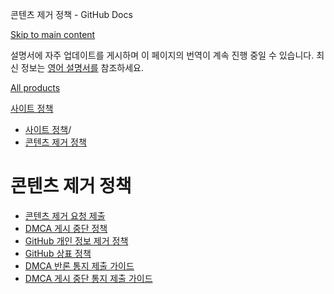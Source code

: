 콘텐츠 제거 정책 - GitHub Docs

[Skip to main content](#main-content)

설명서에 자주 업데이트를 게시하며 이 페이지의 번역이 계속 진행 중일 수 있습니다. 최신 정보는 [영어 설명서를](/en) 참조하세요.

[All products](/ko)

[사이트 정책](/ko/site-policy)

* [사이트 정책](/ko/site-policy)/
* [콘텐츠 제거 정책](/ko/site-policy/content-removal-policies)

콘텐츠 제거 정책
==========

* [콘텐츠 제거 요청 제출](/ko/site-policy/content-removal-policies/submitting-content-removal-requests)
* [DMCA 게시 중단 정책](/ko/site-policy/content-removal-policies/dmca-takedown-policy)
* [GitHub 개인 정보 제거 정책](/ko/site-policy/content-removal-policies/github-private-information-removal-policy)
* [GitHub 상표 정책](/ko/site-policy/content-removal-policies/github-trademark-policy)
* [DMCA 반론 통지 제출 가이드](/ko/site-policy/content-removal-policies/guide-to-submitting-a-dmca-counter-notice)
* [DMCA 게시 중단 통지 제출 가이드](/ko/site-policy/content-removal-policies/guide-to-submitting-a-dmca-takedown-notice)
